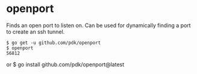 # openport

Finds an open port to listen on. Can be used for dynamically finding a port to create an ssh tunnel.

    $ go get -u github.com/pdk/openport
    $ openport
    56812

or
    $ go install github.com/pdk/openport@latest
